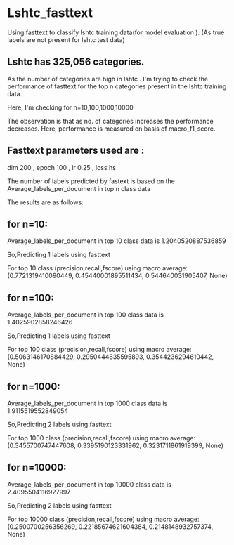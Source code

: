 

# Lshtc_fasttext
Using fasttext to classify lshtc training data(for model evaluation ). 
(As true labels are not present for lshtc test data)
 
 <h2>Lshtc has 325,056 categories.</h2>
 
 

 <p>As the number of categories are high in lshtc . I'm trying to check the performance of fasttext for the top n categories present in the lshtc training data.</p>
 <p> Here, I'm checking for n=10,100,1000,10000</p>
 <p> The observation is that as no. of categories increases the performance decreases. Here, performance is measured on basis of macro_f1_score.</p>

<h2>Fasttext parameters used are :</h2>
    <p>dim 200 , epoch 100 , lr 0.25 , loss hs </p>
    <p> The number of labels predicted by fastext is based on the Average_labels_per_document in top n class data</p>
    <p>The results are as follows:</p>

<h2>for n=10:</h2>
  
  Average_labels_per_document in top 10 class data is 1.2040520887536859

So,Predicting  1 labels using fasttext

For top 10 class (precision,recall,fscore) using macro average: (0.7721319410090449, 0.45440001895511434, 0.544640031905407, None)

<h2>for n=100:</h2>

Average_labels_per_document in top 100 class data is 1.4025902858246426

So,Predicting  1 labels using fasttext

For top 100 class (precision,recall,fscore) using macro average: (0.5063146170884429, 0.2950444835595893, 0.3544236294610442, None)

<h2>for n=1000:</h2>

Average_labels_per_document in top 1000 class data is 1.9115519552849054

So,Predicting  2 labels using fasttext

For top 1000 class (precision,recall,fscore) using macro average: (0.3455700747447608, 0.3395190123331962, 0.3231711861919399, None)

<h2>for n=10000:</h2>

Average_labels_per_document in top 10000 class data is 2.4095504116927997

So,Predicting  2 labels using fasttext

For top 10000 class (precision,recall,fscore) using macro average: (0.2500700256356269, 0.22185674621604384, 0.2148148932757374, None)
